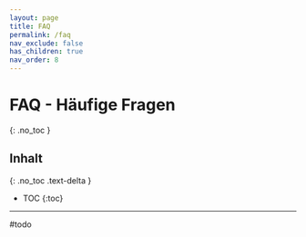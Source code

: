 ```yaml
---
layout: page
title: FAQ
permalink: /faq
nav_exclude: false
has_children: true
nav_order: 8
---
```

# FAQ - Häufige Fragen
{: .no_toc }
## Inhalt
{: .no_toc .text-delta }

- TOC
{:toc}

---

#todo

